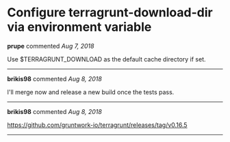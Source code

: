 # Configure terragrunt-download-dir via environment variable

**prupe** commented *Aug 7, 2018*

Use $TERRAGRUNT_DOWNLOAD as the default cache directory if set.
<br />
***


**brikis98** commented *Aug 8, 2018*

I'll merge now and release a new build once the tests pass.
***

**brikis98** commented *Aug 8, 2018*

https://github.com/gruntwork-io/terragrunt/releases/tag/v0.16.5
***

